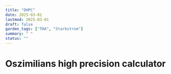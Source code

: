 ```yaml
---
title: "OHPC"
date: 2025-03-01
lastmod: 2025-03-01
draft: false
garden_tags: ["THA", "Starkstrom"]
summary: " "
status: ""
---
```


# Oszimilians high precision calculator